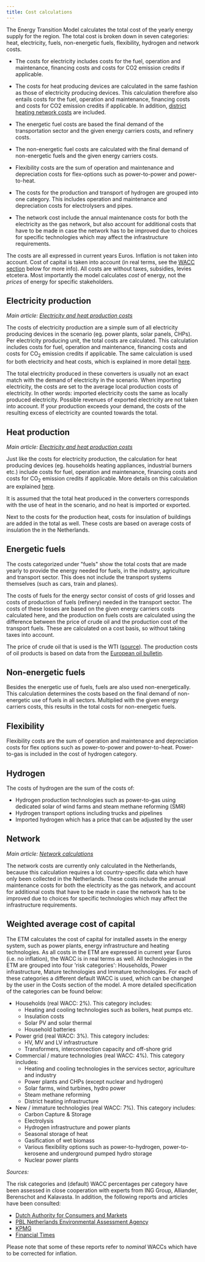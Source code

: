 ```yaml
---
title: Cost calculations
---
```


The Energy Transition Model calculates the total cost of the yearly energy supply for the region. The total cost is broken down in seven categories: heat, electricity, fuels, non-energetic fuels, flexibility, hydrogen and network costs.

-   The costs for electricity includes costs for the fuel, operation and maintenance, financing costs and costs for CO2 emission credits if applicable.

-   The costs for heat producing devices are calculated in the same fashion as those of electricity producing devices. This calculation therefore also entails costs for the fuel, operation and maintenance, financing costs and costs for CO2 emission credits if applicable. In addition, [district heating network costs](heat-infrastructure-costs.md) are included.

-   The energetic fuel costs are based the final demand of the transportation sector and the given energy carriers costs, and refinery costs.

-   The non-energetic fuel costs are calculated with the final demand of non-energetic fuels and the given energy carriers costs.

-   Flexibility costs are the sum of operation and maintenance and depreciation costs for flex-options such as power-to-power and power-to-heat.

-   The costs for the production and transport of hydrogen are grouped into one category. This includes operation and maintenance and depreciation costs for electrolysers and pipes.

-   The network cost include the annual maintenance costs for both the electricity as the gas network, but also account for additional costs that have to be made in case the network has to be improved due to choices for specific technologies which may affect the infrastructure requirements.

The costs are all expressed in current years Euros. Inflation is not taken into account. Cost of capital is taken into account (in real terms, see the [WACC section](#weighted-average-cost-of-capital) below for more info). All costs are without taxes, subsidies, levies etcetera. Most importantly the model calculates *cost* of energy, not the *prices* of energy for specific stakeholders.

## Electricity production

*Main article: [ Electricity and heat production costs](heat-and-electricity-cost.md)*

The costs of electricity production are a simple sum of all electricity producing devices in the scenario (eg. power plants, solar panels, CHPs). Per electricity producing unit, the total costs are calculated. This calculation includes costs for fuel, operation and maintenance, financing costs and costs for CO<sub>2</sub> emission credits if applicable. The same calculation is used for both electricity and heat costs, which is explained in more detail [here](heat-and-electricity-cost.md).

The total electricity produced in these converters is usually not an exact match with the demand of electricity in the scenario. When importing electricity, the costs are set to the average local production costs of electricity. In other words: imported electricity costs the same as locally produced electricity. Possible revenues of exported electricity are not taken into account. If your production exceeds your demand, the costs of the resulting excess of electricity are counted towards the total.

## Heat production

*Main article: [ Electricity and heat production costs](heat-and-electricity-cost.md)*

Just like the costs for electricity production, the calculation for heat producing devices (eg. households heating appliances, industrial burners etc.) include costs for fuel, operation and maintenance, financing costs and costs for CO<sub>2</sub> emission credits if applicable. More details on this calculation are explained [here](heat-and-electricity-cost.md).

It is assumed that the total heat produced in the converters corresponds with the use of heat in the scenario, and no heat is imported or exported.

Next to the costs for the production heat, costs for insulation of buildings are added in the total as well. These costs are based on average costs of insulation the in the Netherlands.

## Energetic fuels

The costs categorized under "fuels" show the total costs that are made yearly to provide the energy needed for fuels, in the industry, agriculture and transport sector. This does not include the transport systems themselves (such as cars, train and planes).

The costs of fuels for the energy sector consist of costs of grid losses and costs of production of fuels (refinery) needed in the transport sector. The costs of these losses are based on the given energy carriers costs calculated here, and the production on fuels costs are calculated using the difference between the price of crude oil and the production cost of the transport fuels. These are calculated on a cost basis, so without taking taxes into account.

The price of crude oil that is used is the WTI ([source](http://www.oil-price.net)). The production costs of oil products is based on data from the [European oil bulletin](http://ec.europa.eu/energy/observatory/oil/bulletin_en.htm).

## Non-energetic fuels

Besides the energetic use of fuels, fuels are also used non-energetically. This calculation determines the costs based on the final demand of non-energetic use of fuels in all sectors. Multiplied with the given energy carriers costs, this results in the total costs for non-energetic fuels.

## Flexibility

Flexibility costs are the sum of operation and maintenance and depreciation costs for flex options such as power-to-power and power-to-heat. Power-to-gas is included in the cost of hydrogen category.

## Hydrogen

The costs of hydrogen are the sum of the costs of:

* Hydrogen production technologies such as power-to-gas using dedicated solar of wind farms and steam methane reforming (SMR)
* Hydrogen transport options including trucks and pipelines
* Imported hydrogen which has a price that can be adjusted by the user

## Network

*Main article: [Network calculations](network.md)*

The network costs are currently only calculated in the Netherlands, because this calculation requires a lot country-specific data which have only been collected in the Netherlands. These costs include the annual maintenance costs for both the electricity as the gas network, and account for additional costs that have to be made in case the network has to be improved due to choices for specific technologies which may affect the infrastructure requirements.

## Weighted average cost of capital

The ETM calculates the cost of capital for installed assets in the energy system, such as power plants, energy infrastructure and heating technologies. As all costs in the ETM are expressed in current year Euros (i.e. no inflation), the WACC is in real terms as well. All technologies in the ETM are grouped into four 'risk categories': Households, Power infrastructure, Mature technologies and Immature technologies. For each of these categories a different default WACC is used, which can be changed by the user in the Costs section of the model. A more detailed specification of the categories can be found below:

* Households (real WACC: 2%). This category includes:
	* Heating and cooling technologies such as boilers, heat pumps etc.
	* Insulation costs
	* Solar PV and solar thermal
	* Household batteries
* Power grid (real WACC: 3%). This category includes:
	* HV, MV and LV infrastructure
	* Transformers, interconnection capacity and off-shore grid
* Commercial / mature technologies (real WACC: 4%). This category includes:
	* Heating and cooling technologies in the services sector, agriculture and industry
	* Power plants and CHPs (except nuclear and hydrogen)
	* Solar farms, wind turbines, hydro power
	* Steam methane reforming
	* District heating infrastructure
* New / immature technologies (real WACC: 7%). This category includes:
	* Carbon Capture & Storage
	* Electrolysis
	* Hydrogen infrastructure and power plants
	* Seasonal storage of heat
	* Gasification of wet biomass
	* Various flexibility options such as power-to-hydrogen, power-to-kerosene and underground pumped hydro storage
	* Nuclear power plants

_Sources:_

The risk categories and (default) WACC percentages per category have been assessed in close cooperation with experts from ING Group, Alliander, Berenschot and Kalavasta. In addition, the following reports and articles have been consulted:

* [Dutch Authority for Consumers and Markets](https://www.acm.nl/sites/default/files/old_publication/publicaties/15617_wacc-report-final.pdf)
* [PBL Netherlands Environmental Assessment Agency](https://www.pbl.nl/sites/default/files/rest/cms/publicaties/pbl-2018-conceptadvies-basisbedragen-algemeen-sde-plus-2019_3300.pdf)
* [KPMG](https://assets.kpmg/content/dam/kpmg/ch/pdf/cost-of-capital-study-2018.pdf)
* [Financial Times](https://www.ft.com/content/f9a96304-e980-11e8-885c-e64da4c0f981)

Please note that some of these reports refer to _nominal_ WACCs which have to be corrected for inflation.
